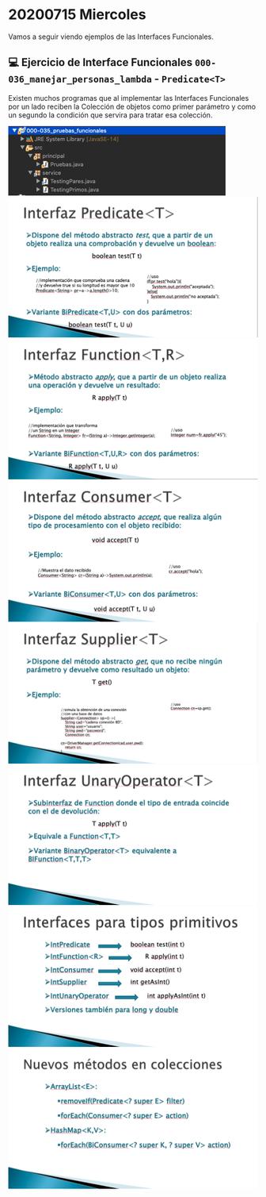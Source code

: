 # 20200715 Miercoles

Vamos a seguir viendo ejemplos de las Interfaces Funcionales.

## :computer: Ejercicio de Interface Funcionales `000-036_manejar_personas_lambda` - `Predicate<T>`

Existen muchos programas que al implementar las Interfaces Funcionales por un lado reciben la Colección de objetos como primer parámetro y como un segundo la condición que servira para tratar esa colección.

<img src="images/20200714-20.png">

<img src="images/29-03.png">
<img src="images/29-04.png">
<img src="images/29-05.png">
<img src="images/29-06.png">
<img src="images/29-07.png">
<img src="images/29-08.png">
<img src="images/29-09.png">
